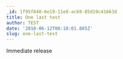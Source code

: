 ```yaml
---
_id: 1f95f840-6e19-11e8-acb9-85d19c41663d
title: One last test
author: TEST
date: '2018-06-12T08:18:01.885Z'
slug: one-last-test
---
```

Immediate release
